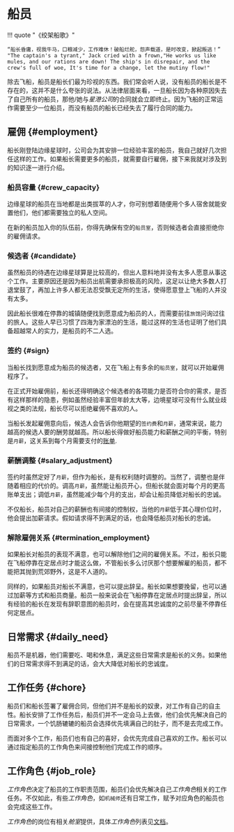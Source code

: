 # 船员
!!! quote "《绞架船歌》"

    “船长昏庸，视我牛马，口粮减少，工作难休！破船烂舵，怨声载道，是时改变，掀起叛逃！” "The captain's a tyrant," Jack cried with a frown,"He works us like mules, and our rations are down! The ship's in disrepair, and the crew's full of woe, It's time for a change, let the mutiny flow!"

除去飞船，船员是船长们最为珍视的东西。我们常会听人说，没有船员的船长是不存在的，这并不是什么夸张的说法。从法律层面来看，一旦船长因为各种原因失去了自己所有的船员，那他/她与*星港公司*的合同就会立即终止。因为飞船的正常运作需要至少一位船员，而没有船员的船长已经失去了履行合同的能力。

## 雇佣 {#employment}
船长刚登陆边缘星球时，公司会为其安排一位经验丰富的船员，我自己就好几次担任这样的工作。如果船长需要更多的船员，就需要自行雇佣，接下来我就对涉及到的知识逐一进行介绍。

### 船员容量 {#crew_capacity}
边缘星球的船员在当地都是出类拔萃的人才，你可别想着随便用个多人宿舍就能安置他们，他们都需要独立的私人空间。

在新的船员加入你的队伍前，你得先确保有空的`船员室`，否则候选者会直接拒绝你的雇佣请求。

### 候选者 {#candidate}
虽然船员的待遇在边缘星球算是比较高的，但出人意料地并没有太多人愿意从事这个工作。主要原因还是因为船员出航需要承担极高的风险，这足以让绝大多数人打退堂鼓了，再加上许多人都无法忍受飘无定所的生活，使得愿意登上飞船的人并没有太多。

因此船长很难在停靠的城镇随便找到愿意成为船员的人，而需要前往`旅馆`问询过往的旅人。这些人早已习惯了四海为家漂泊的生活，能过这样的生活也证明了他们具备超越常人的实力，是船员的不二人选。

### 签约 {#sign}
当船长找到愿意成为船员的候选者，又在飞船上有多余的`船员室`，就可以开始雇佣程序了。

在正式开始雇佣前，船长还得明确这个候选者的各项能力是否符合你的需求，是否有这样那样的隐患，例如虽然经验丰富但年龄太大等，边境星球可没有什么就业歧视之类的法规，船长尽可以拒绝雇佣不喜欢的人。

当船长发起雇佣意向后，候选人会告诉你他期望的`签约费`和`月薪`，通常来说，能力越高的候选人要的酬劳就越高。所以船长得做好船员能力和薪酬之间的平衡，特别是`月薪`，这关系到每个月需要支付的[账单](bill.md).

### 薪酬调整 {#salary_adjustment}
签约时虽然定好了`月薪`，但作为船长，是有权利随时调整的。当然了，调整也是伴随着相应的代价的。调高`月薪`，虽然能让船员开心，但船长就会面对每个月的更高账单支出；调低`月薪`，虽然能减少每个月的支出，却会让船员降低对船长的忠诚。

不仅船长，船员对自己的薪酬也有间接的控制权，当他的`月薪`低于其心理价位时，他会提出加薪请求。假如请求得不到满足的话，也会降低船员对船长的忠诚。

### 解除雇佣关系 {#termination_employment}
如果船长对船员的表现不满意，也可以解除他们之间的雇佣关系。不过，船长只能在飞船停靠在定居点时才能这么做，不管船长多么讨厌那个想要解雇的船员，都不能把其抛到荒郊野外，这是不人道的。

同样的，如果船员对船长不满意，也可以提出辞呈。船长如果想要挽留，也可以通过加薪等方式和船员商量。船员一般来说会在飞船停靠在定居点时提出辞呈，所以有经验的船长在发现有辞职意图的船员时，会在提高其忠诚度的之前尽量不停靠任何定居点。

## 日常需求 {#daily_need}
船员不是机器，他们需要吃、喝和休息，满足这些日常需求是船长的义务。如果他们的日常需求得不到满足的话，会大大降低对船长的忠诚度。

## 工作任务 {#chore}
船员们和船长签署了雇佣合同，但他们并不是船长的奴隶，对工作有自己的自主性。船长安排了工作任务后，船员们并不一定会马上去做，他们会优先解决自己的日常需求，一个饥肠辘辘的船员会选择优先填满自己的肚子，而不是去完成工作。

而面对多个工作，船员们也有自己的喜好，会优先完成自己喜欢的工作。船长可以通过指定船员的工作角色来间接控制他们完成工作的顺序。

## 工作角色 {#job_role}
*工作角色*决定了船员的工作职责范围，船员们会优先解决自己*工作角色*相关的工作任务。不仅如此，有些*工作角色*，如`机械师`还有日常工作，赋予对应角色的船员也会完成这些工作。

*工作角色*的岗位有相关*舱室*提供，具体*工作角色*列表见[文档](./ship.md#cabin)。
